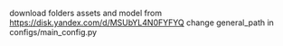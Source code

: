 download folders assets and model from https://disk.yandex.com/d/MSUbYL4N0FYFYQ
change general_path in configs/main_config.py

